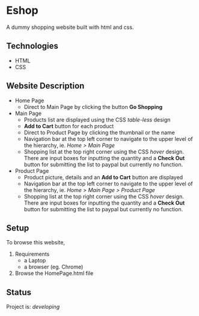 # Eshop

A dummy shopping website built with html and css.

## Technologies

- HTML
- CSS

## Website Description

- Home Page
	- Direct to Main Page by clicking the button **Go Shopping**
- Main Page
	- Products list are displayed using the CSS *table-less* design
	- **Add to Cart** button for each product
	- Direct to Product Page by clicking the thumbnail or the name
	- Navigation bar at the top left corner to navigate to the upper level of the hierarchy, ie. *Home > Main Page*
	- Shopping list at the top right corner using the CSS *hover* design. There are input boxes for inputting the quantity and a **Check Out** button for submitting the list to paypal but currently no function.
- Product Page
	- Product picture, details and an **Add to Cart** button are displayed
	- Navigation bar at the top left corner to navigate to the upper level of the hierarchy, ie. *Home > Main Page > Product Page*
	- Shopping list at the top right corner using the CSS *hover* design. There are input boxes for inputting the quantity and a **Check Out** button for submitting the list to paypal but currently no function.

## Setup

To browse this website,
1. Requirements
	- a Laptop
	- a browser (eg. Chrome)
2. Browse the HomePage.html file

## Status

Project is: *developing*
